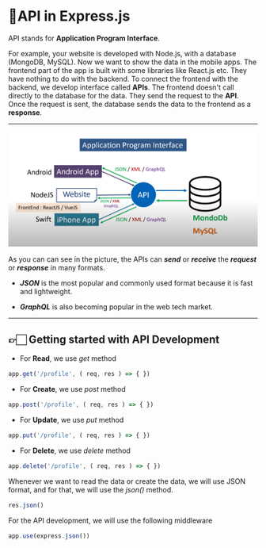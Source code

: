 # 🔹API in Express.js

API stands for __Application Program Interface__.

For example, your website is developed with Node.js, with a database (MongoDB, MySQL). Now we want to show the data in the mobile apps. The frontend part of the app is built with some libraries like React.js etc. They have nothing to do with the backend. To connect the frontend with the backend, we develop interface called __APIs__. The frontend doesn't call directly to the database for the data. They send the request to the __API__. Once the request is sent, the database sends the data to the frontend as a __response__.

---

![API Diagram](./pic.png)

As you can can see in the picture, the APIs can __*send*__ or __*receive*__ the __*request*__ or __*response*__ in many formats.

- __*JSON*__ is the most popular and commonly used format because it is fast and lightweight.

- __*GraphQL*__ is also becoming popular in the web tech market.

---

## 👉🏻 Getting started with API Development

- For __Read__, we use *get* method 

```javascript
app.get('/profile', ( req, res ) => { })
```

- For __Create__, we use *post* method 

```javascript
app.post('/profile', ( req, res ) => { })
```

- For __Update__, we use *put* method 

```javascript
app.put('/profile', ( req, res ) => { })
```

- For __Delete__, we use *delete* method 

```javascript
app.delete('/profile', ( req, res ) => { })
```

Whenever we want to read the data or create the data, we will use JSON format, and for that, we will use the *json()* method.

```javascript
res.json()
```

For the API development, we will use the following middleware

```javascript
app.use(express.json())
```